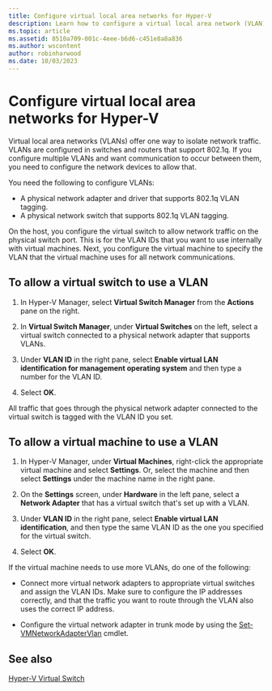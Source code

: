 ```yaml
---
title: Configure virtual local area networks for Hyper-V
description: Learn how to configure a virtual local area network (VLAN) for use by virtual machines on a Hyper-V host.
ms.topic: article
ms.assetid: 8510a709-001c-4eee-b6d6-c451e8a8a836
ms.author: wscontent
author: robinharwood
ms.date: 10/03/2023
---
```

# Configure virtual local area networks for Hyper-V

Virtual local area networks (VLANs) offer one way to isolate network traffic. VLANs are configured in switches and routers that support 802.1q. If you configure multiple VLANs and want communication to occur between them, you need to configure the network devices to allow that.

You need the following to configure VLANs:

- A physical network adapter and driver that supports 802.1q VLAN tagging.
- A physical network switch that supports 802.1q VLAN tagging.

On the host, you configure the virtual switch to allow network traffic on the physical switch port. This is for the VLAN IDs that you want to use internally with virtual machines. Next, you configure the virtual machine to specify the VLAN that the virtual machine uses for all network communications.

## To allow a virtual switch to use a VLAN

1. In Hyper-V Manager, select **Virtual Switch Manager** from the **Actions** pane on the right.

1. In **Virtual Switch Manager**, under **Virtual Switches** on the left, select a virtual switch connected to a physical network adapter that supports VLANs.

1. Under **VLAN ID** in the right pane, select **Enable virtual LAN identification for management operating system** and then type a number for the VLAN ID.

1. Select **OK**.

All traffic that goes through the physical network adapter connected to the virtual switch is tagged with the VLAN ID you set.

## To allow a virtual machine to use a VLAN

1. In Hyper-V Manager, under **Virtual Machines**, right-click the appropriate virtual machine and select **Settings**. Or, select the machine and then select **Settings** under the machine name in the right pane.

1. On the **Settings** screen, under **Hardware** in the left pane, select a **Network Adapter** that has a virtual switch that's set up with a VLAN.

1. Under **VLAN ID** in the right pane, select **Enable virtual LAN identification**, and then type the same VLAN ID as the one you specified for the virtual switch.

1. Select **OK**.

If the virtual machine needs to use more VLANs, do one of the following:

- Connect more virtual network adapters to appropriate virtual switches and assign the VLAN IDs. Make sure to configure the IP addresses correctly, and that the traffic you want to route through the VLAN also uses the correct IP address.

- Configure the virtual network adapter in trunk mode by using the [Set-VMNetworkAdapterVlan](/powershell/module/hyper-v/set-vmnetworkadaptervlan) cmdlet.

## See also

[Hyper-V Virtual Switch](../../hyper-v-virtual-switch/hyper-v-virtual-switch.md)
